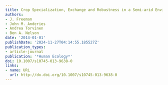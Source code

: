 ```yaml
---
title: Crop Specialization, Exchange and Robustness in a Semi-arid Environment
authors:
- J. Freeman
- John M. Anderies
- Andrea Torvinen
- Ben A. Nelson
date: '2014-01-01'
publishDate: '2024-11-27T04:14:55.185527Z'
publication_types:
- article-journal
publication: '*Human Ecology*'
doi: 10.1007/s10745-013-9638-0
links:
- name: URL
  url: http://dx.doi.org/10.1007/s10745-013-9638-0
---
```

